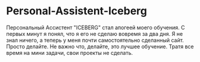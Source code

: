 # Personal-Assistent-Iceberg

Персональный Ассистент "ICEBERG" стал апогеей моего обучения. С первых минут я понял, что я его не сделаю вовремя за два дня. Я не знал ничего, а теперь у меня почти самостоятельно сделанный сайт.
Просто делайте. Не важно что, делайте, это лучшее обучение. Тратя все время на мини задачи, свои проекты не сделать. 
